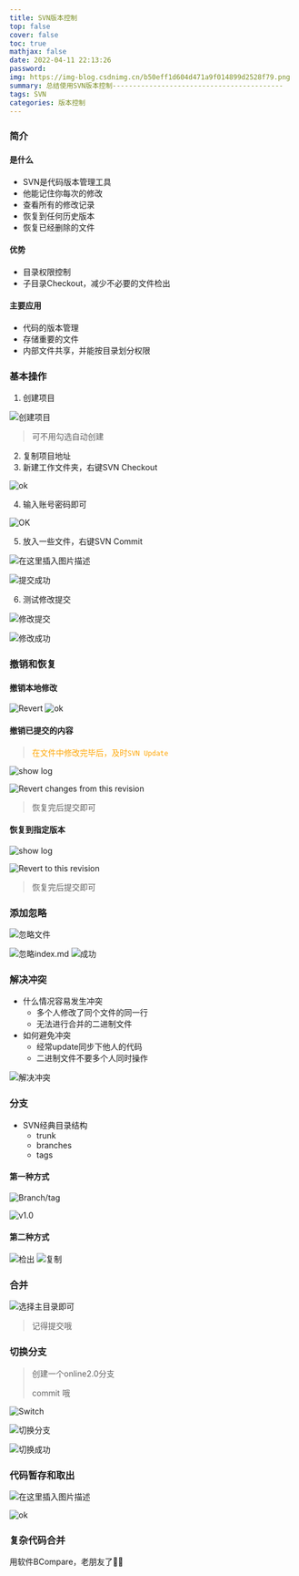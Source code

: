 ```yaml
---
title: SVN版本控制
top: false
cover: false
toc: true
mathjax: false
date: 2022-04-11 22:13:26
password:
img: https://img-blog.csdnimg.cn/b50eff1d604d471a9f014899d2528f79.png
summary: 总结使用SVN版本控制------------------------------------------
tags: SVN
categories: 版本控制
---
```


### 简介

#### 是什么

- SVN是代码版本管理工具
- 他能记住你每次的修改
- 查看所有的修改记录
- 恢复到任何历史版本
- 恢复已经删除的文件

#### 优势

- 目录权限控制
- 子目录Checkout，减少不必要的文件检出

#### 主要应用

- 代码的版本管理
- 存储重要的文件
- 内部文件共享，并能按目录划分权限

### 基本操作

1. 创建项目

![创建项目](https://img-blog.csdnimg.cn/1e09a1498d704b19a3dc5bb2e555c2d3.png)

> 可不用勾选自动创建

2. 复制项目地址
3. 新建工作文件夹，右键SVN Checkout

![ok](https://img-blog.csdnimg.cn/a44ef2bacbbe407999a1cd8c3aa52882.png)

4. 输入账号密码即可

![OK](https://img-blog.csdnimg.cn/d683e18cfd6c4e8d925eee07e14c963e.png)

5. 放入一些文件，右键SVN Commit

![在这里插入图片描述](https://img-blog.csdnimg.cn/952cf33d6a784299a2301db62da9cfb2.png)

![提交成功](https://img-blog.csdnimg.cn/0e9d2493e84843659bd1e99932e115be.png)

6. 测试修改提交

![修改提交](https://img-blog.csdnimg.cn/4e741a283c07423c95500132e5ae8990.png)

![修改成功](https://img-blog.csdnimg.cn/687e8c3add594ec58fbed2033037abbb.png)

### 撤销和恢复

#### 撤销本地修改

![Revert](https://img-blog.csdnimg.cn/230d8548b89844639df87ec201da5426.png)
![ok](https://img-blog.csdnimg.cn/bdb759b270874aa9b8486496fb730b7a.png)

#### 撤销已提交的内容

> <font color="orange">在文件中修改完毕后，及时`SVN Update`</font>

![show log](https://img-blog.csdnimg.cn/e8b86030ef114b47aec0a66a9bb491e0.png)

![Revert changes from this revision](https://img-blog.csdnimg.cn/29457f3f88fa41dca647de58bfeba884.png)

> 恢复完后提交即可

#### 恢复到指定版本

![show log](https://img-blog.csdnimg.cn/e8b86030ef114b47aec0a66a9bb491e0.png)

![Revert to this revision](https://img-blog.csdnimg.cn/74e01a80b01848efb3c67a657f3c4519.png)

> 恢复完后提交即可

### 添加忽略

![忽略文件](https://img-blog.csdnimg.cn/881337e16bd64334a9f6652baf6cc24c.png)

![忽略index.md](https://img-blog.csdnimg.cn/d46b2ed09fdc4b2a86bbc125aad043f1.png)
![成功](https://img-blog.csdnimg.cn/9b3a7595d92742348be3b1a0a2332171.png)

### 解决冲突

- 什么情况容易发生冲突
  - 多个人修改了同个文件的同一行
  - 无法进行合并的二进制文件
- 如何避免冲突
  - 经常update同步下他人的代码
  - 二进制文件不要多个人同时操作

![解决冲突](https://img-blog.csdnimg.cn/32ee7c7618ba48d397df9b998397a67e.png)

### 分支

- SVN经典目录结构
  - trunk
  - branches
  - tags

#### 第一种方式

![Branch/tag](https://img-blog.csdnimg.cn/7709cf3cbecc44a79a070652ff78ba48.png)

![v1.0](https://img-blog.csdnimg.cn/288f598e459f4693948701d5a1aa98ae.png)

#### 第二种方式

![检出](https://img-blog.csdnimg.cn/0c1faaf15dd04cdca22d8c3f90cd49bb.png)
![复制](https://img-blog.csdnimg.cn/9273ef3f0d0f4c5387c5c4160b5ca4d0.png)

### 合并

![选择主目录即可](https://img-blog.csdnimg.cn/5acdac8528b844f7869bd70ec81b896f.png)

> 记得提交哦

### 切换分支

> 创建一个online2.0分支
>
> commit 哦

![Switch](https://img-blog.csdnimg.cn/98f1146bed654c47802146cf7e163be5.png)

![切换分支](https://img-blog.csdnimg.cn/2dc391b09e764a2fb5ad027fc7b58188.png)

![切换成功](https://img-blog.csdnimg.cn/2b2aab516f304b1c96efe7f289f508ab.png)

### 代码暂存和取出

![在这里插入图片描述](https://img-blog.csdnimg.cn/62b3fe6443d84b95b27e27e1c655677b.png)

![ok](https://img-blog.csdnimg.cn/a68d3a0c40144991aa903646a627e00a.png)

### 复杂代码合并

用软件BCompare，老朋友了🎈🎈
